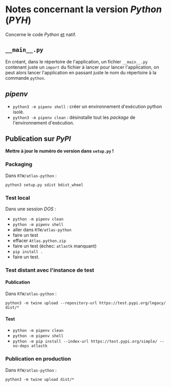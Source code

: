 # Notes concernant la version *Python* (*PYH*)

Concerne le code *Python* <u>et</u> natif.

## `__main__.py`

En créant, dans le répertoire de l'application, un fichier `__main__.py` contenant juste un `import` du fichier à lancer pour lancer l'application, on peut alors lancer l'application en passant juste le nom du répertoire à la commande `python`.

## *pipenv*

- `python3 -m pipenv shell` : créer un environnement d'exécution python isolé.
- `python3 -m pipenv clean` : désinstalle tout les *package* de l'environnement d'exécution.

## Publication sur *PyPI*

**Mettre à jour le numéro de version dans `setup.py` !**

### Packaging

Dans `RTW/atlas-python` :

`python3 setup.py sdist bdist_wheel`

### Test local

Dans une session *DOS* :

- `python -m pipenv clean`
- `python -m pipenv shell`
- aller dans `RTW/atlas-python`
- faire un test
- effacer `Atlas.python.zip`
- faire un test (échec: `atlastk` manquant)
- `pip install .`
- faire un test.

### Test distant avec l'instance de test

#### Publication

Dans `RTW/atlas-python` :

`python3 -m twine upload --repository-url https://test.pypi.org/legacy/ dist/*`

#### Test

- `python -m pipenv clean`
- `python -m pipenv shell`
- `python -m pip install --index-url https://test.pypi.org/simple/ --no-deps atlastk`

### Publication en production

Dans `RTW/atlas-python` :

`python3 -m twine upload dist/*`
